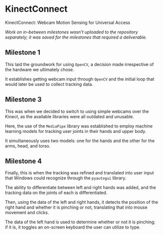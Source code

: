 # KinectConnect
KinectConnect: Webcam Motion Sensing for Universal Access

*Work on in-between milestones wasn't uploaded to the repository separately; it was saved for the milestones that required a deliverable.*

## Milestone 1
This laid the groundwork for using `OpenCV`, a decision made irrespective of the hardware we ultimately chose.

It establishes getting webcam input through `OpenCV` and the initial loop that would later be used to collect tracking data.

## Milestone 3
This was when we decided to switch to using simple webcams over the Kinect, as the available libraries were all outdated and unusable.

Here, the use of the `MediaPipe` library was established to employ machine learning models for tracking user joints in their hands and upper body.

It simultaneously uses two models: one for the hands and the other for the arms, head, and torso.

## Milestone 4
Finally, this is when the tracking was refined and translated into user input that Windows could recognize through the `pyautogui` library.

The ability to differentiate between left and right hands was added, and the tracking data on the joints of each is differentiated.

Then, using the data of the left and right hands, it detects the position of the right hand and whether it is pinching or not, translating that into mouse movement and clicks.

The data of the left hand is used to determine whether or not it is pinching; if it is, it toggles an on-screen keyboard the user can utilize to type.
